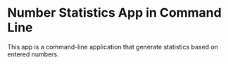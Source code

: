# Number Statistics App in Command Line

This app is a command-line application that generate statistics based on entered numbers.